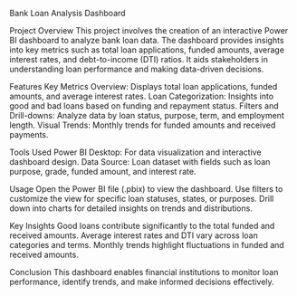 Bank Loan Analysis Dashboard

Project Overview
This project involves the creation of an interactive Power BI dashboard to analyze bank loan data. The dashboard provides insights into key metrics such as total loan applications, funded amounts, average interest rates, and debt-to-income (DTI) ratios. It aids stakeholders in understanding loan performance and making data-driven decisions.

Features
Key Metrics Overview: Displays total loan applications, funded amounts, and average interest rates.
Loan Categorization: Insights into good and bad loans based on funding and repayment status.
Filters and Drill-downs: Analyze data by loan status, purpose, term, and employment length.
Visual Trends: Monthly trends for funded amounts and received payments.

Tools Used
Power BI Desktop: For data visualization and interactive dashboard design.
Data Source: Loan dataset with fields such as loan purpose, grade, funded amount, and interest rate.

Usage
Open the Power BI file (.pbix) to view the dashboard.
Use filters to customize the view for specific loan statuses, states, or purposes.
Drill down into charts for detailed insights on trends and distributions.

Key Insights
Good loans contribute significantly to the total funded and received amounts.
Average interest rates and DTI vary across loan categories and terms.
Monthly trends highlight fluctuations in funded and received amounts.

Conclusion
This dashboard enables financial institutions to monitor loan performance, identify trends, and make informed decisions effectively.
